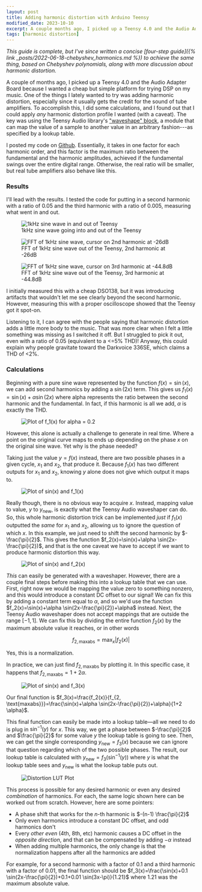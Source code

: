 ```yaml
---
layout: post
title: Adding harmonic distortion with Arduino Teensy
modified_date: 2023-10-10
excerpt: A couple months ago, I picked up a Teensy 4.0 and the Audio Adapter Board because I wanted a cheap but simple platform for trying DSP on my music. One of the things I lately wanted to try was adding harmonic distortion, especially since it usually gets the credit for the sound of tube amplifiers. To accomplish this, I did some calculations, and I found out that I could apply *any* harmonic distortion profile I wanted (with a caveat). The key was using the Teensy Audio library's *waveshape* block.
tags: [harmonic distortion]
---
```


*This guide is complete, but I've since written a concise [four-step guide]({% link _posts/2022-06-18-chebyshev_harmonics.md %}) to achieve the same thing, based on Chebyshev polynomials, along with more discussion about harmonic distortion.*

A couple of months ago, I picked up a Teensy 4.0 and the Audio Adapter Board because I wanted a cheap but simple platform for trying DSP on my music. One of the things I lately wanted to try was adding harmonic distortion, especially since it usually gets the credit for the sound of tube amplifiers. To accomplish this, I did some calculations, and I found out that I could apply *any* harmonic distortion profile I wanted (with a caveat). The key was using the Teensy Audio library's ["waveshape" block](https://www.pjrc.com/teensy/gui/index.html?info=AudioEffectWaveshaper), a module that can map the value of a sample to another value in an arbitrary fashion---as specified by a lookup table.

I posted my code on [Github](https://github.com/colonelwatch/teensy-harmonic-distortion). Essentially, it takes in one factor for each harmonic order, and this factor is the maximum ratio between the fundamental and the harmonic amplitudes, achieved if the fundamental swings over the entire digital range. Otherwise, the real ratio will be smaller, but real tube amplifiers also behave like this.

### Results

I'll lead with the results. I tested the code for putting in a second harmonic with a ratio of 0.05 and the third harmonic with a ratio of 0.005, measuring what went in and out.

<figure>
<img src="/images/2020-11-23/figure1.png" alt="1kHz sine wave in and out of Teensy"/>
<figcaption>1kHz sine wave going into and out of the Teensy</figcaption>
</figure>

<figure>
<img src="/images/2020-11-23/figure2.png" alt="FFT of 1kHz sine wave, cursor on 2nd harmonic at -26dB"/>
<figcaption>FFT of 1kHz sine wave out of the Teensy, 2nd harmonic at -26dB</figcaption>
</figure>

<figure>
<img src="/images/2020-11-23/figure3.png" alt="FFT of 1kHz sine wave, cursor on 3rd harmonic at -44.8dB"/>
<figcaption>FFT of 1kHz sine wave out of the Teensy, 3rd harmonic at -44.8dB</figcaption>
</figure>

I initially measured this with a cheap DSO138, but it was introducing artifacts that wouldn't let me see clearly beyond the second harmonic. However, measuring this with a proper oscilloscope showed that the Teensy got it spot-on.

Listening to it, I can agree with the people saying that harmonic distortion adds a little more body to the music. That was more clear when I felt a little something was missing as I switched it off. But I struggled to pick it out, even with a ratio of 0.05 (equivalent to a <=5% THD)! Anyway, this could explain why people gravitate toward the Darkvoice 336SE, which claims a THD of <2%.

### Calculations

Beginning with a pure sine wave represented by the function $f(x) = \sin(x)$, we can add second harmonics by adding a $\sin(2x)$ term. This gives us $f_1(x)=\sin(x)+\alpha \sin(2x)$ where alpha represents the ratio between the second harmonic and the fundamental. In fact, if this harmonic is all we add, $\alpha$ is exactly the THD.

<figure>
<img src="/images/2020-11-23/figure4.png" alt="Plot of f_1(x) for alpha = 0.2"/>
</figure>

However, this alone is actually a challenge to generate in real time. Where a point on the original curve maps to ends up depending on the phase $x$ on the original sine wave. Yet why is the phase needed?

Taking just the value $y = f(x)$ instead, there are two possible phases in a given cycle, $x_1$ and $x_2$, that produce it. Because $f_1(x)$ has two different outputs for $x_1$ and $x_2$, knowing $y$ alone does not give which output it maps to.

<figure>
<img src="/images/2020-11-23/figure5.png" alt="Plot of sin(x) and f_1(x)"/>
</figure>

Really though, there is no obvious way to acquire $x$. Instead, mapping value to value, $y$ to $y_\text{new}$, is exactly what the Teensy Audio waveshaper can do. So, this whole harmonic distortion trick can be implemented *just* if $f_1(x)$ outputted the *same* for $x_1$ and $x_2$, allowing us to ignore the question of which $x$. In this example, we just need to shift the second harmonic by $-\frac{\pi}{2}$. This gives the function $f_2(x)=\sin(x)+\alpha \sin(2x-\frac{\pi}{2})$, and that is the one caveat we have to accept if we want to produce harmonic distortion this way.

<figure>
<img src="/images/2020-11-23/figure6.png" alt="Plot of sin(x) and f_2(x)"/>
</figure>

*This* can easily be generated with a waveshaper. However, there are a couple final steps before making this into a lookup table that we can use. First, right now we would be mapping the value zero to something nonzero, and this would introduce a constant DC offset to our signal! We can fix this by adding a constant term equal to $\alpha$, and so we'd use the function $f_2(x)=\sin(x)+\alpha \sin(2x-\frac{\pi}{2})+\alpha$ instead. Next, the Teensy Audio waveshaper does not accept mappings that are outside the range $[-1, 1]$. We can fix this by dividing the entire function $f_2(x)$ by the maximum absolute value it reaches, or in other words

$$f_{2, \text{maxabs}} = \max_x \lvert f_2(x) \rvert$$


Yes, this is a normalization.

In practice, we can just find $f_{2, \text{maxabs}}$ by plotting it. In this specific case, it happens that $f_{2, \text{maxabs}} = 1+2 \alpha$.

<figure>
<img src="/images/2020-11-23/figure7.png" alt="Plot of sin(x) and f_3(x)"/>
</figure>

Our final function is $f_3(x)=\frac{f_2(x)}{f_{2, \text{maxabs}}}=\frac{\sin(x)+\alpha \sin(2x-\frac{\pi}{2})+\alpha}{1+2 \alpha}$.

This final function can easily be made into a lookup table—all we need to do is plug in $\sin^{-1}(y)$ for $x$. This way, we get a phase between $-\frac{\pi}{2}$ and $\frac{\pi}{2}$ for some value $y$ the lookup table is going to see. Then, we can get the single corresponding $y_{\text{new}} = f_3(x)$ because we can ignore that question regarding which of the two possible phases. The result, our lookup table is calculated with $y_{\text{new}} = f_3(\sin^{-1}(y))$ where $y$ is what the lookup table sees and $y_{\text{new}}$ is what the lookup table puts out.

<figure>
<img src="/images/2020-11-23/figure8.png" alt="Distortion LUT Plot"/>
</figure>

This process is possible for any desired harmonic or even any desired *combination* of harmonics. For each, the same logic shown here can be worked out from scratch. However, here are some pointers:

* A phase shift that works for the $n$-th harmonic is $-(n-1) \frac{\pi}{2}$
* Only even harmonics introduce a constant DC offset, and odd harmonics don't
* Every *other even* (4th, 8th, etc) harmonic causes a DC offset in the *opposite direction*, and that can be compensated by adding $-\alpha$ instead
* When adding multiple harmonics, the only change is that the normalization happens after all the harmonics are added

For example, for a second harmonic with a factor of 0.1 and a third harmonic with a factor of 0.01, the final function should be $f_3(x)=\frac{\sin(x)+0.1 \sin(2x-\frac{\pi}{2})+0.1+0.01 \sin(3x-\pi)}{1.21}$ where $1.21$ was the maximum absolute value.